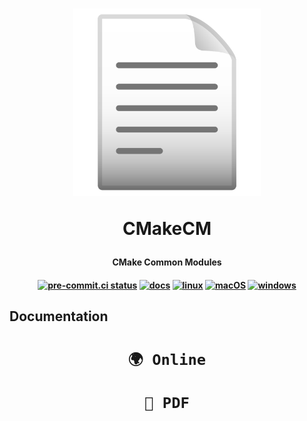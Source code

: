 <h1 align="center">
  <a href="https://cmake-tools.github.io/cmcm"><img src="./docs/static/logo.png" width="300" title="cmcm logo" alt="cmcm"></a>

CMakeCM

</h1>

<h4 align="center">CMake Common Modules</h4>

<h4 align="center">

[![pre-commit.ci status](https://results.pre-commit.ci/badge/github/cmake-tools/cmcm/main.svg)](https://results.pre-commit.ci/latest/github/cmake-tools/cmcm/main)
[![docs](https://github.com/cmake-tools/cmcm/actions/workflows/docs.yml/badge.svg)](https://github.com/cmake-tools/cmcm/actions/workflows/docs.yml)
[![linux](https://github.com/cmake-tools/cmcm/actions/workflows/linux.yml/badge.svg)](https://github.com/cmake-tools/cmcm/actions/workflows/linux.yml)
[![macOS](https://github.com/cmake-tools/cmcm/actions/workflows/macOS.yml/badge.svg)](https://github.com/cmake-tools/cmcm/actions/workflows/macOS.yml)
[![windows](https://github.com/cmake-tools/cmcm/actions/workflows/windows.yml/badge.svg)](https://github.com/cmake-tools/cmcm/actions/workflows/windows.yml)

</h4>

## Documentation ##

<h1 align="center">
  <a href="https://cmake-tools.github.io/cmcm/">

  ```markdown
  🌍 Online
  ```

  </a>
  <a href="https://cmake-tools.github.io/cmcm/pdf/cmcm.pdf">

  ```markdown
  📖 PDF
  ```

  </a>
